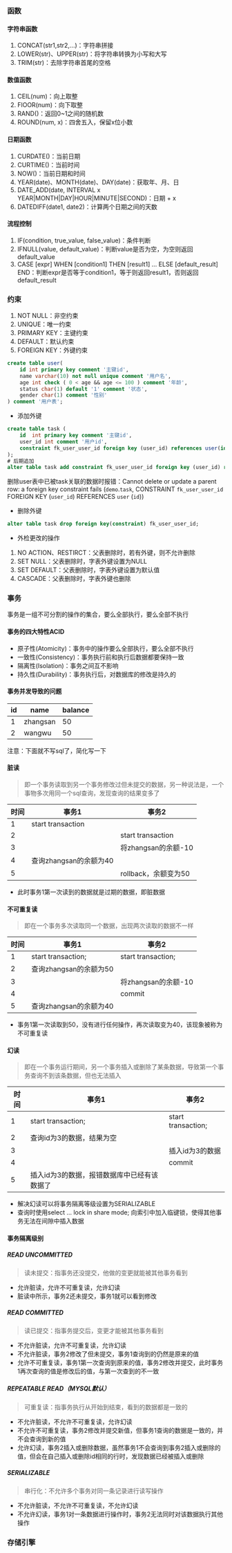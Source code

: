 ### 函数
#### 字符串函数
1. CONCAT(str1,str2,...)：字符串拼接
2. LOWER(str)、UPPER(str)：将字符串转换为小写和大写
3. TRIM(str)：去除字符串首尾的空格

#### 数值函数
1. CEIL(num)：向上取整
2. FlOOR(num)：向下取整
3. RAND()：返回0~1之间的随机数
4. ROUND(num, x)：四舍五入，保留x位小数

#### 日期函数
1. CURDATE()：当前日期
2. CURTIME()：当前时间
3. NOW()：当前日期和时间
4. YEAR(date)、MONTH(date)、DAY(date)：获取年、月、日
5. DATE_ADD(date, INTERVAL x YEAR|MONTH|DAY|HOUR|MINUTE|SECOND)：日期 + x 
6. DATEDIFF(date1, date2)：计算两个日期之间的天数

#### 流程控制
1. IF(condition, true_value, false_value)：条件判断
2. IFNULL(value, default_value)：判断value是否为空，为空则返回default_value
3. CASE [expr] WHEN [condition1] THEN [result1] ... ELSE [default_result] END：判断expr是否等于condition1，等于则返回result1，否则返回default_result

### 约束
1. NOT NULL：非空约束
2. UNIQUE：唯一约束
3. PRIMARY KEY：主键约束
4. DEFAULT：默认约束
5. FOREIGN KEY：外键约束
```sql
create table user(
    id int primary key comment '主键id',
    name varchar(10) not null unique comment '用户名',
    age int check ( 0 < age && age <= 100 ) comment '年龄',
    status char(1) default '1' comment '状态',
    gender char(1) comment '性别'
) comment '用户表';
```

- 添加外键
```sql
create table task (
    id  int primary key comment '主键id',
    user_id int comment '用户id',
    constraint fk_user_user_id foreign key (user_id) references user(id)
);
# 后期追加
alter table task add constraint fk_user_user_id foreign key (user_id) references user(id);
```
删除user表中已被task关联的数据时报错：Cannot delete or update a parent row: a foreign key constraint fails (`demo`.`task`, CONSTRAINT `fk_user_user_id` FOREIGN KEY (`user_id`) REFERENCES `user` (`id`))

- 删除外键
```sql
alter table task drop foreign key(constraint) fk_user_user_id;
```

- 外检更改的操作
1. NO ACTION、RESTIRCT：父表删除时，若有外键，则不允许删除
2. SET NULL：父表删除时，字表外键设置为NULL
3. SET DEFAULT：父表删除时，字表外键设置为默认值
4. CASCADE：父表删除时，字表外键也删除

### 事务
事务是一组不可分割的操作的集合，要么全部执行，要么全部不执行

#### 事务的四大特性ACID
- 原子性(Atomicity)：事务中的操作要么全部执行，要么全部不执行
- 一致性(Consistency)：事务执行前和执行后数据都要保持一致
- 隔离性(Isolation)：事务之间互不影响
- 持久性(Durability)：事务执行后，对数据库的修改是持久的

#### 事务并发导致的问题
| id | name     | balance |
|----|----------|---------|
| 1  | zhangsan | 50      |
| 2  | wangwu   | 50      |

注意：下面就不写sql了，简化写一下

#### 脏读
> 即一个事务读取到另一个事务修改过但未提交的数据，另一种说法是，一个事物多次用同一个sql查询，发现查询的结果变多了

| 时间 | 事务1              | 事务2               |
|----|------------------|-------------------|
| 1  | start transaction |                   |
| 2  |                  | start transaction |
| 3  |                  | 将zhangsan的余额-10   |
| 4  | 查询zhangsan的余额为40 |                   |
| 5  |                  | rollback，余额变为50   |
- 此时事务1第一次读到的数据就是过期的数据，即脏数据

#### 不可重复读
> 即在一个事务多次读取同一个数据，出现两次读取的数据不一样

| 时间 | 事务1                | 事务2                |
|----|--------------------|--------------------|
| 1  | start transaction; | start transaction; |
| 2  | 查询zhangsan的余额为50|                    |
| 3  |                    | 将zhangsan的余额-10    |
| 4  |                    | commit             |
| 5  | 查询zhangsan的余额为40|                    |
- 事务1第一次读取到50，没有进行任何操作，再次读取变为40，该现象被称为不可重复读

#### 幻读
> 即在一个事务运行期间，另一个事务插入或删除了某条数据，导致第一个事务查询不到该条数据，但也无法插入

| 时间 | 事务1                     | 事务2                |
|----|-------------------------|--------------------|
| 1  | start transaction;      | start transaction; |
| 2  | 查询id为3的数据，结果为空          |                    |
| 3  |                         | 插入id为3的数据          |
| 4  |                         | commit             |
| 5  | 插入id为3的数据，报错数据库中已经有该数据了 |                    |
- 解决幻读可以将事务隔离等级设置为SERIALIZABLE
- 查询时使用select ... lock in share mode; 向索引中加入临键锁，使得其他事务无法在间隙中插入数据

#### 事务隔离级别

##### READ UNCOMMITTED
> 读未提交：指事务还没提交，他做的变更就能被其他事务看到
- 允许脏读，允许不可重复读，允许幻读
- 脏读中所示，事务2还未提交，事务1就可以看到修改


##### READ COMMITTED
> 读已提交：指事务提交后，变更才能被其他事务看到
- 不允许脏读，允许不可重复读，允许幻读
- 不允许脏读，事务2修改了但未提交，事务1查询到的仍然是原来的值
- 允许不可重复读，事务1第一次查询到原来的值，事务2修改并提交，此时事务1再次查询的值是修改后的值，与第一次查到的不一致

##### REPEATABLE READ（MYSQL默认）
> 可重复读：指事务执行从开始到结束，看到的数据都是一致的
- 不允许脏读，不允许不可重复读，允许幻读
- 不允许不可重复读，事务2修改并提交新值，但事务1查询的数据是一致的，并不会查询到新的值
- 允许幻读，事务2插入或删除数据，虽然事务1不会查询到事务2插入或删除的值，但会在自己插入或删除id相同的行时，发现数据已经被插入或删除

##### SERIALIZABLE
> 串行化：不允许多个事务对同一条记录进行读写操作
- 不允许脏读，不允许不可重复读，不允许幻读
- 不允许幻读，事务1对一条数据进行操作时，事务2无法同时对该数据执行其他操作

### 存储引擎
